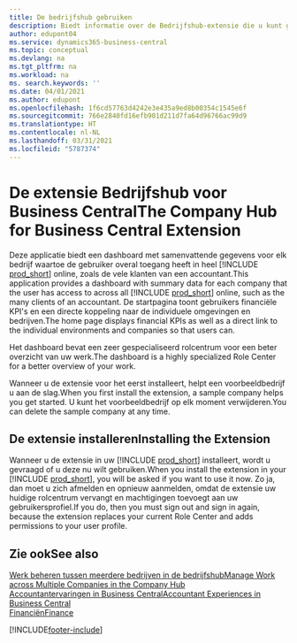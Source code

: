 ```yaml
---
title: De bedrijfshub gebruiken
description: Biedt informatie over de Bedrijfshub-extensie die u kunt gebruiken om werk voor meerdere bedrijven in Business Central te beheren.
author: edupont04
ms.service: dynamics365-business-central
ms.topic: conceptual
ms.devlang: na
ms.tgt_pltfrm: na
ms.workload: na
ms. search.keywords: ''
ms.date: 04/01/2021
ms.author: edupont
ms.openlocfilehash: 1f6cd57763d4242e3e435a9ed8b00354c1545e6f
ms.sourcegitcommit: 766e2840fd16efb901d211d7fa64d96766ac99d9
ms.translationtype: HT
ms.contentlocale: nl-NL
ms.lasthandoff: 03/31/2021
ms.locfileid: "5787374"
---
```

# <a name="the-company-hub-for-business-central-extension"></a><span data-ttu-id="38c2d-103">De extensie Bedrijfshub voor Business Central</span><span class="sxs-lookup"><span data-stu-id="38c2d-103">The Company Hub for Business Central Extension</span></span>

<span data-ttu-id="38c2d-104">Deze applicatie biedt een dashboard met samenvattende gegevens voor elk bedrijf waartoe de gebruiker overal toegang heeft in heel [!INCLUDE [prod_short](includes/prod_short.md)] online, zoals de vele klanten van een accountant.</span><span class="sxs-lookup"><span data-stu-id="38c2d-104">This application provides a dashboard with summary data for each company that the user has access to across all [!INCLUDE [prod_short](includes/prod_short.md)] online, such as the many clients of an accountant.</span></span> <span data-ttu-id="38c2d-105">De startpagina toont gebruikers financiële KPI's en een directe koppeling naar de individuele omgevingen en bedrijven.</span><span class="sxs-lookup"><span data-stu-id="38c2d-105">The home page displays financial KPIs as well as a direct link to the individual environments and companies so that users can.</span></span>

<span data-ttu-id="38c2d-106">Het dashboard bevat een zeer gespecialiseerd rolcentrum voor een beter overzicht van uw werk.</span><span class="sxs-lookup"><span data-stu-id="38c2d-106">The dashboard is a highly specialized Role Center for a better overview of your work.</span></span>

<span data-ttu-id="38c2d-107">Wanneer u de extensie voor het eerst installeert, helpt een voorbeeldbedrijf u aan de slag.</span><span class="sxs-lookup"><span data-stu-id="38c2d-107">When you first install the extension, a sample company helps you get started.</span></span> <span data-ttu-id="38c2d-108">U kunt het voorbeeldbedrijf op elk moment verwijderen.</span><span class="sxs-lookup"><span data-stu-id="38c2d-108">You can delete the sample company at any time.</span></span>

## <a name="installing-the-extension"></a><span data-ttu-id="38c2d-109">De extensie installeren</span><span class="sxs-lookup"><span data-stu-id="38c2d-109">Installing the Extension</span></span>

<span data-ttu-id="38c2d-110">Wanneer u de extensie in uw [!INCLUDE [prod_short](includes/prod_short.md)] installeert, wordt u gevraagd of u deze nu wilt gebruiken.</span><span class="sxs-lookup"><span data-stu-id="38c2d-110">When you install the extension in your [!INCLUDE [prod_short](includes/prod_short.md)], you will be asked if you want to use it now.</span></span> <span data-ttu-id="38c2d-111">Zo ja, dan moet u zich afmelden en opnieuw aanmelden, omdat de extensie uw huidige rolcentrum vervangt en machtigingen toevoegt aan uw gebruikersprofiel.</span><span class="sxs-lookup"><span data-stu-id="38c2d-111">If you do, then you must sign out and sign in again, because the extension replaces your current Role Center and adds permissions to your user profile.</span></span>

## <a name="see-also"></a><span data-ttu-id="38c2d-112">Zie ook</span><span class="sxs-lookup"><span data-stu-id="38c2d-112">See also</span></span>

[<span data-ttu-id="38c2d-113">Werk beheren tussen meerdere bedrijven in de bedrijfshub</span><span class="sxs-lookup"><span data-stu-id="38c2d-113">Manage Work across Multiple Companies in the Company Hub</span></span>](company-hub.md)  
[<span data-ttu-id="38c2d-114">Accountantervaringen in Business Central</span><span class="sxs-lookup"><span data-stu-id="38c2d-114">Accountant Experiences in Business Central </span></span>](finance-accounting.md)  
[<span data-ttu-id="38c2d-115">Financiën</span><span class="sxs-lookup"><span data-stu-id="38c2d-115">Finance</span></span>](finance.md)  


[!INCLUDE[footer-include](includes/footer-banner.md)]